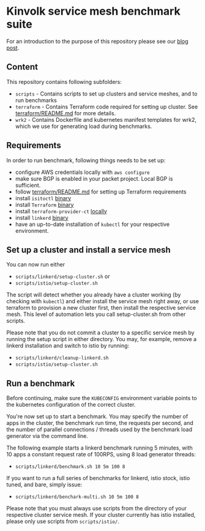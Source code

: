 # Kinvolk service mesh benchmark suite

For an introduction to the purpose of this repository please see our [blog post](https://kinvolk.io/blog/2019/05/kubernetes-service-mesh-benchmarking/).

## Content

This repository contains following subfolders:

* `scripts` - Contains scripts to set up clusters and service meshes, and to run benchmarks
* `terraform` - Contains Terraform code required for setting up cluster. See [terraform/README.md](terraform/README.md) for more details.
* `wrk2` - Contains Dockerfile and kubernetes manifest templates for wrk2, which we use for generating load during benchmarks.

## Requirements

In order to run benchmark, following things needs to be set up:
* configure AWS credentials locally with `aws configure`
* make sure BGP is enabled in your packet project. Local BGP is sufficient.
* follow [terraform/README.md](terraform/README.md) for setting up Terraform requirements
* install `isitoctl` [binary](https://istio.io/docs/setup/kubernetes/download/)
* install `Terraform` [binary](https://learn.hashicorp.com/terraform/getting-started/install.html)
* install `terraform-provider-ct` [locally](https://github.com/poseidon/terraform-provider-ct/blob/master/README.md#install)
* install `linkerd` [binary](https://linkerd.io/2/getting-started/)
* have an up-to-date installation of `kubectl` for your respective environment.

## Set up a cluster and install a service mesh

You can now run either
* `scripts/linkerd/setup-cluster.sh`
or
* `scripts/istio/setup-cluster.sh`

The script will detect whether you already have a cluster working (by checking
with `kubectl`) and either install the service mesh right away, or use
terraform to provision a new cluster first, then install the respective service
mesh.  This level of automation lets you call setup-cluster.sh from other scripts.

Please note that you do not commit a cluster to a specific service mesh by
running the setup script in either directory. You may, for example, remove a
linkerd installation and switch to istio by running:
* `scripts/linkerd/cleanup-linkerd.sh`
* `scripts/istio/setup-cluster.sh`

## Run a benchmark

Before continuing, make sure the `KUBECONFIG` environment variable points to
the kubernetes configuration of the correct cluster.

You're now set up to start a benchmark. You may specify the number of apps in
the cluster, the benchmark run time, the requests per second, and the number of
parallel connections / threads used by the benchmark load generator via the
command line.

The following example starts a linkerd benchmark running 5 minutes, with 10
apps a constant request rate of 100RPS, using 8 load generator threads:
* `scripts/linkerd/benchmark.sh 10 5m 100 8`

If you want to run a full series of benchmarks for linkerd, istio stock, istio
tuned, and bare, simply issue:
* `scripts/linkerd/benchark-multi.sh 10 5m 100 8`

Please note that you must always use scripts from the directory of your
respective cluster service mesh. If your cluster currently has istio installed,
please only use scripts from `scripts/istio/`.
